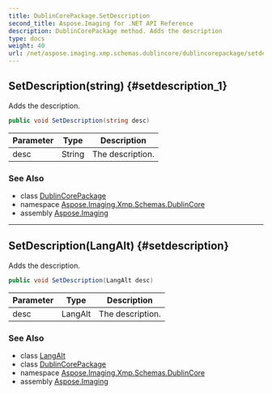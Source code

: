 ```yaml
---
title: DublinCorePackage.SetDescription
second_title: Aspose.Imaging for .NET API Reference
description: DublinCorePackage method. Adds the description
type: docs
weight: 40
url: /net/aspose.imaging.xmp.schemas.dublincore/dublincorepackage/setdescription/
---
```

## SetDescription(string) {#setdescription_1}

Adds the description.

```csharp
public void SetDescription(string desc)
```

| Parameter | Type | Description |
| --- | --- | --- |
| desc | String | The description. |

### See Also

* class [DublinCorePackage](../)
* namespace [Aspose.Imaging.Xmp.Schemas.DublinCore](../../dublincorepackage/)
* assembly [Aspose.Imaging](../../../)

---

## SetDescription(LangAlt) {#setdescription}

Adds the description.

```csharp
public void SetDescription(LangAlt desc)
```

| Parameter | Type | Description |
| --- | --- | --- |
| desc | LangAlt | The description. |

### See Also

* class [LangAlt](../../../aspose.imaging.xmp/langalt/)
* class [DublinCorePackage](../)
* namespace [Aspose.Imaging.Xmp.Schemas.DublinCore](../../dublincorepackage/)
* assembly [Aspose.Imaging](../../../)


